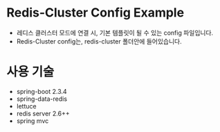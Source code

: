 # Redis-Cluster Config Example

* 레디스 클러스터 모드에 연결 시, 기본 템플릿이 될 수 있는 config 파일입니다.
* Redis-Cluster config는, redis-cluster 폴더안에 들어있습니다.


# 사용 기술 
* spring-boot 2.3.4
* spring-data-redis 
* lettuce
* redis server 2.6++
* spring mvc
